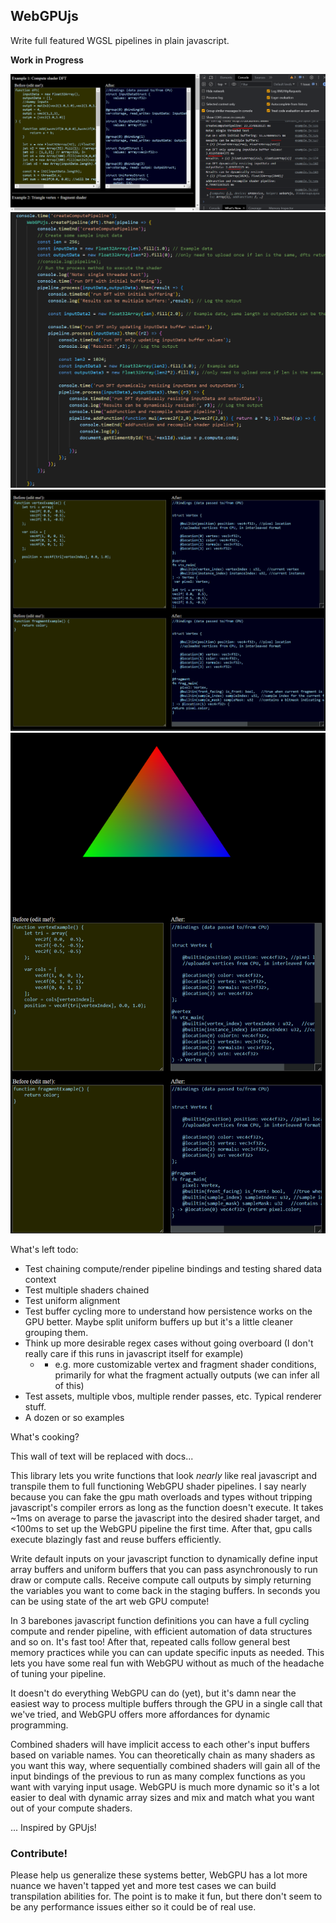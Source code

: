 ## WebGPUjs

Write full featured WGSL pipelines in plain javascript.

**Work in Progress**

![cap](./compute.PNG)
![code](./workflow.PNG)
![cap2](./fragvert.PNG)
![render](./rendertest.PNG)

What's left todo:

- Test chaining compute/render pipeline bindings and testing shared data context
- Test multiple shaders chained
- Test uniform alignment
- Test buffer cycling more to understand how persistence works on the GPU better. Maybe split uniform buffers up but it's a little cleaner grouping them.
- Think up more desirable regex cases without going overboard (I don't really care if this runs in javascript itself for example)
   - - e.g. more customizable vertex and fragment shader conditions, primarily for what the fragment actually outputs (we can infer all of this)
- Test assets, multiple vbos, multiple render passes, etc. Typical renderer stuff.
- A dozen or so examples


What's cooking? 

This wall of text will be replaced with docs...

This library lets you write functions that look *nearly* like real javascript and transpile them to full functioning WebGPU shader pipelines. I say nearly because you can fake the gpu math overloads and types without tripping javascript's compiler errors as long as the function doesn't execute. It takes ~1ms on average to parse the javascript into the desired shader target, and <100ms to set up the WebGPU pipeline the first time. After that, gpu calls execute blazingly fast and reuse buffers efficiently.

Write default inputs on your javascript function to dynamically define input array buffers and uniform buffers that you can pass asynchronously to run draw or compute calls. Receive compute call outputs by simply returning the variables you want to come back in the staging buffers. In seconds you can be using state of the art web GPU compute!

In 3 barebones javascript function definitions you can have a full cycling compute and render pipeline, with efficient automation of data structures and so on. It's fast too! After that, repeated calls follow general best memory practices while you can can update specific inputs as needed. This lets you have some real fun with WebGPU without as much of the headache of tuning your pipeline. 

It doesn't do everything WebGPU can do (yet), but it's damn near the easiest way to process multiple buffers through the GPU in a single call that we've tried, and WebGPU offers more affordances for dynamic programming.

Combined shaders will have implicit access to each other's input buffers based on variable names. You can theoretically chain as many shaders as you want this way, where sequentially combined shaders will gain all of the input bindings of the previous to run as many complex functions as you want with varying input usage. WebGPU is much more dynamic so it's a lot easier to deal with dynamic array sizes and mix and match what you want out of your compute shaders.



... Inspired by GPUjs!

### Contribute!

Please help us generalize these systems better, WebGPU has a lot more nuance we haven't tapped yet and more test cases we can build transpilation abilities for. The point is to make it fun, but there don't seem to be any performance issues either so it could be of real use.
